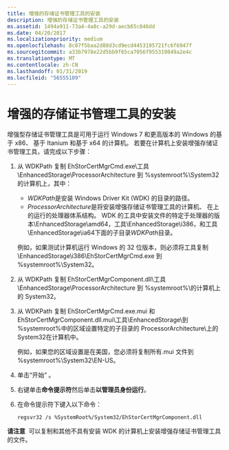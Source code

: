 ```yaml
---
title: 增强的存储证书管理工具的安装
description: 增强的存储证书管理工具的安装
ms.assetid: 1494a911-73a4-4a8c-a29d-aecb65c846dd
ms.date: 04/20/2017
ms.localizationpriority: medium
ms.openlocfilehash: 8c07f5baa2d88d3cd9ecd4453195721fc6f6947f
ms.sourcegitcommit: a33b7978e22d5bb9f65ca7056f955319049a2e4c
ms.translationtype: MT
ms.contentlocale: zh-CN
ms.lasthandoff: 01/31/2019
ms.locfileid: "56555109"
---
```

# <a name="installation-of-the-enhanced-storage-certificate-management-tool"></a>增强的存储证书管理工具的安装


增强型存储证书管理工具是可用于运行 Windows 7 和更高版本的 Windows 的基于 x86、 基于 Itanium 和基于 x64 的计算机。 若要在计算机上安装增强存储证书管理工具，请完成以下步骤：

1.  从 WDKPath 复制 EhStorCertMgrCmd.exe\\工具\\EnhancedStorage\\ProcessorArchitecture 到 %systemroot%\\System32 的计算机上，其中：

    -   *WDKPath*是安装 Windows Driver Kit (WDK) 的目录的路径。
    -   *ProcessorArchitecture*是将安装增强存储证书管理工具的计算机、 在上的运行的处理器体系结构。 WDK 的工具中安装文件的特定于处理器的版本\\EnhancedStorage\\amd64，工具\\EnhancedStorage\\i386，和工具\\EnhancedStorage\\ia64下面的子目录*WDKPath*目录。

    例如，如果测试计算机运行 Windows 的 32 位版本，则必须将工具复制\\EnhancedStorage\\i386\\EhStorCertMgrCmd.exe 到 %systemroot%\\System32。

2.  从 WDKPath 复制 EhStorCertMgrComponent.dll\\工具\\EnhancedStorage\\ProcessorArchitecture 到 %systemroot%\\的计算机上的 System32。

3.  从 WDKPath 复制 EhStorCertMgrCmd.exe.mui 和 EhStorCertMgrComponent.dll.mui\\工具\\EnhancedStorage\\到 %systemroot%中的区域设置特定的子目录的 ProcessorArchitecture\\上的 System32在计算机中。

    例如，如果您的区域设置是在美国，您必须将复制所有.mui 文件到 %systemroot%\\System32\\EN-US。

4.  单击“开始” 。

5.  右键单击**命令提示符**然后单击**以管理员身份运行**。

6.  在命令提示符下键入以下命令：
    ```
    regsvr32 /s %SystemRoot%/System32/EhStorCertMgrComponent.dll
    ```

**请注意**  可以复制和其他不具有安装 WDK 的计算机上安装增强存储证书管理工具的文件。

 

 

 






